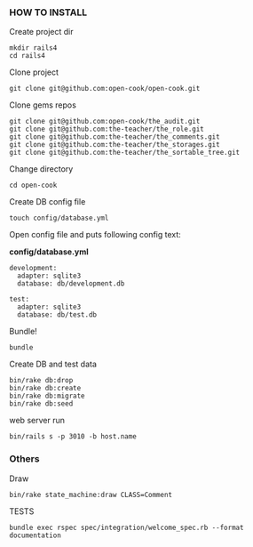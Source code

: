 ### HOW TO INSTALL

Create project dir

```
mkdir rails4
cd rails4
```

Clone project

```
git clone git@github.com:open-cook/open-cook.git
```

Clone gems repos

```
git clone git@github.com:open-cook/the_audit.git
git clone git@github.com:the-teacher/the_role.git
git clone git@github.com:the-teacher/the_comments.git
git clone git@github.com:the-teacher/the_storages.git
git clone git@github.com:the-teacher/the_sortable_tree.git
```

Change directory

```
cd open-cook
```

Create DB config file

```
touch config/database.yml
```

Open config file and puts following config text:

**config/database.yml**

```
development:
  adapter: sqlite3
  database: db/development.db

test:
  adapter: sqlite3
  database: db/test.db
```

Bundle!

```
bundle
```

Create DB and test data

```
bin/rake db:drop
bin/rake db:create
bin/rake db:migrate
bin/rake db:seed
```

web server run

```
bin/rails s -p 3010 -b host.name
```

### Others

Draw

```
bin/rake state_machine:draw CLASS=Comment
```

TESTS

```
bundle exec rspec spec/integration/welcome_spec.rb --format documentation
```